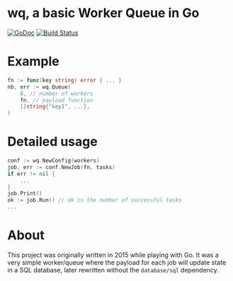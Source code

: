 # wq, a basic Worker Queue in Go

[![GoDoc](https://godoc.org/github.com/hbbio/wq?status.svg)](https://godoc.org/github.com/hbbio/wq)
[![Build
Status](https://travis-ci.org/hbbio/wq.svg?branch=master)](https://travis-ci.org/hbbio/wq)

# Example

```go
fn := func(key string) error { ... }
nb, err := wq.Queue(
    8, // number of workers
    fn, // payload function
    []string{"key1", ...},
)
```

# Detailed usage

```go
conf := wq.NewConfig(workers)
job, err := conf.NewJob(fn, tasks)
if err != nil {
	...
}
job.Print()
ok := job.Run() // ok is the number of successful tasks
...
```

# About

This project was originally written in 2015 while playing with Go.
It was a very simple worker/queue where the payload for each job will update state in a SQL database, later rewritten without the `database/sql` dependency.
